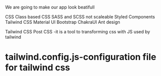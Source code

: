 We are going to make our app look beatifull

CSS
Class based CSS
SASS and SCSS not scaleable
Styled Components
Tailwind CSS
Material UI
Bootstrap
ChakraUI
Ant design

Tailwind CSS
Post CSS -it is a tool to transforming css with JS used by tailwind

# tailwind.config.js-configuration file for tailwind css
